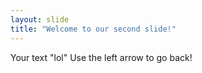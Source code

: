 ```yaml
---
layout: slide
title: "Welcome to our second slide!"
---
```

Your text "lol"
Use the left arrow to go back!
